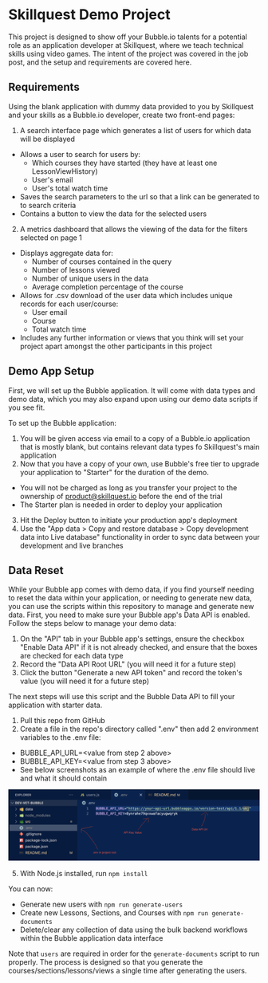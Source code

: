 # Skillquest Demo Project

This project is designed to show off your Bubble.io talents for a potential role as an application developer at Skillquest, where we teach technical skills using video games. The intent of the project was covered in the job post, and the setup and requirements are covered here.

## Requirements

Using the blank application with dummy data provided to you by Skillquest and your skills as a Bubble.io developer, create two front-end pages:

1. A search interface page which generates a list of users for which data will be displayed

- Allows a user to search for users by:
  - Which courses they have started (they have at least one LessonViewHistory)
  - User's email
  - User's total watch time
- Saves the search parameters to the url so that a link can be generated to to search criteria
- Contains a button to view the data for the selected users

2. A metrics dashboard that allows the viewing of the data for the filters selected on page 1

- Displays aggregate data for:
  - Number of courses contained in the query
  - Number of lessons viewed
  - Number of unique users in the data
  - Average completion percentage of the course
- Allows for .csv download of the user data which includes unique records for each user/course:
  - User email
  - Course
  - Total watch time
- Includes any further information or views that you think will set your project apart amongst the other participants in this project

## Demo App Setup

First, we will set up the Bubble application. It will come with data types and demo data, which you may also expand upon using our demo data scripts if you see fit.

To set up the Bubble application:

1. You will be given access via email to a copy of a Bubble.io application that is mostly blank, but contains relevant data types fo Skillquest's main application
2. Now that you have a copy of your own, use Bubble's free tier to upgrade your application to "Starter" for the duration of the demo.

- You will not be charged as long as you transfer your project to the ownership of product@skillquest.io before the end of the trial
- The Starter plan is needed in order to deploy your application

3. Hit the Deploy button to initiate your production app's deployment
4. Use the "App data > Copy and restore database > Copy development data into Live database" functionality in order to sync data between your development and live branches

## Data Reset

While your Bubble app comes with demo data, if you find yourself needing to reset the data within your application, or needing to generate new data, you can use the scripts within this repository to manage and generate new data. First, you need to make sure your Bubble app's Data API is enabled. Follow the steps below to manage your demo data:

1. On the "API" tab in your Bubble app's settings, ensure the checkbox "Enable Data API" if it is not already checked, and ensure that the boxes are checked for each data type
2. Record the "Data API Root URL" (you will need it for a future step)
3. Click the button "Generate a new API token" and record the token's value (you will need it for a future step)

The next steps will use this script and the Bubble Data API to fill your application with starter data.

1. Pull this repo from GitHub
2. Create a file in the repo's directory called ".env" then add 2 environment variables to the .env file:

- BUBBLE_API_URL=<value from step 2 above>
- BUBBLE_API_KEY=<value from step 3 above>
- See below screenshots as an example of where the .env file should live and what it should contain

![environment variable setup](/walkthrough/env.png)

5. With Node.js installed, run `npm install`

You can now:

- Generate new users with `npm run generate-users`
- Create new Lessons, Sections, and Courses with `npm run generate-documents`
- Delete/clear any collection of data using the bulk backend workflows within the Bubble application data interface

Note that `users` are required in order for the `generate-documents` script to run properly. The process is designed so that you generate the courses/sections/lessons/views a single time after generating the users.
